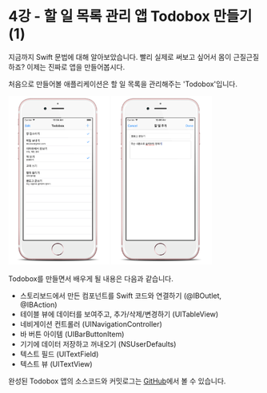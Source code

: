 # 4강 - 할 일 목록 관리 앱 Todobox 만들기 (1)

지금까지 Swift 문법에 대해 알아보았습니다. 빨리 실제로 써보고 싶어서 몸이 근질근질하죠? 이제는 진짜로 앱을 만들어봅시다.

처음으로 만들어볼 애플리케이션은 할 일 목록을 관리해주는 'Todobox'입니다.

<img src="../images/Chapter-4/todobox-list.png" width="40%">
<img src="../images/Chapter-4/todobox-new.png" width="40%">

Todobox를 만들면서 배우게 될 내용은 다음과 같습니다.

- 스토리보드에서 만든 컴포넌트를 Swift 코드와 연결하기 (@IBOutlet, @IBAction)
- 테이블 뷰에 데이터를 보여주고, 추가/삭제/변경하기 (UITableView)
- 네비게이션 컨트롤러 (UINavigationController)
- 바 버튼 아이템 (UIBarButtonItem)
- 기기에 데이터 저장하고 꺼내오기 (NSUserDefaults)
- 텍스트 필드 (UITextField)
- 텍스트 뷰 (UITextView)

완성된 Todobox 앱의 소스코드와 커밋로그는 [GitHub](https://github.com/devxoul/Todobox)에서 볼 수 있습니다.

